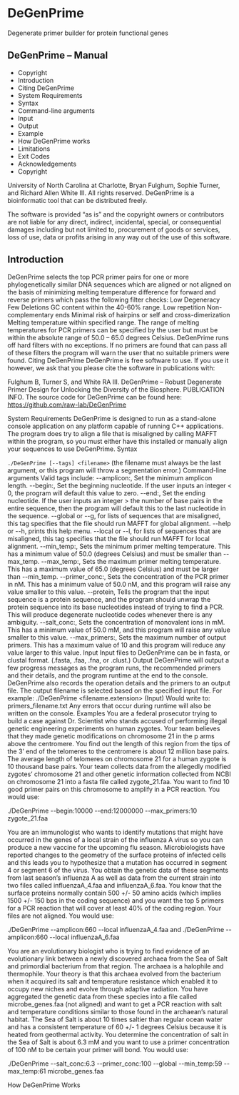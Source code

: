 # DeGenPrime
Degenerate primer builder for protein functional genes

## DeGenPrime – Manual
- Copyright
- Introduction
- Citing DeGenPrime
- System Requirements
- Syntax
- Command-line arguments
- Input
- Output
- Example
- How DeGenPrime works
- Limitations
- Exit Codes
- Acknowledgements
- Copyright

University of North Carolina at Charlotte, Bryan Fulghum, Sophie Turner, and Richard Allen White III.  All rights reserved.  DeGenPrime is a bioinformatic tool that can be distributed freely.

The software is provided “as is” and the copyright owners or contributors are not liable for any direct, indirect, incidental, special, or consequential damages including but not limited to, procurement of goods or services, loss of use, data or profits arising in any way out of the use of this software.

## Introduction

DeGenPrime selects the top PCR primer pairs for one or more phylogenetically similar DNA sequences which are aligned or not aligned on the basis of minimizing melting temperature difference for forward and reverse primers which pass the following filter checks:
Low Degeneracy
Few Deletions
GC content within the 40-60% range.
Low repetition
Non-complementary ends
Minimal risk of hairpins or self and cross-dimerization
Melting temperature within specified range.
The range of melting temperatures for PCR primers can be specified by the user but must be within the absolute range of 50.0 – 65.0 degrees Celsius.
DeGenPrime runs off hard filters with no exceptions.  If no primers are found that can pass all of these filters the program will warn the user that no suitable primers were found.
Citing DeGenPrime
DeGenPrime is free software to use.  If you use it however, we ask that you please cite the software in publications with:


Fulghum B, Turner S, and White RA III.  DeGenPrime – Robust Degenerate Primer Design for Unlocking the Diversity of the Biosphere.  PUBLICATION INFO.
The source code for DeGenPrime can be found here: https://github.com/raw-lab/DeGenPrime

System Requirements
DeGenPrime is designed to run as a stand-alone console application on any platform capable of running C++ applications.  The program does try to align a file that is misaligned by calling MAFFT within the program, so you must either have this installed or manually align your sequences to use DeGenPrime.
Syntax

`./DeGenPrime [--tags] <filename>` (the filename must always be the last argument, or this program will throw a segmentation error.)
Command-line arguments
Valid tags include:
--amplicon:<int>, Set the minimum amplicon length.
--begin:<int>, Set the beginning nucleotide.  If the user inputs an integer < 0, the program will default this value to zero.
--end:<int>, Set the ending nucleotide.  If the user inputs an integer > the number of base pairs in the entire sequence, then the program will default this to the last nucleotide in the sequence.
--global or --g, for lists of sequences that are misaligned, this tag specifies that the file should run MAFFT for global alignment.
--help or --h, prints this help menu.
--local or --l, for lists of sequences that are misaligned, this tag specifies that the file should run MAFFT for local alignment.
--min_temp:<int>, Sets the minimum primer melting temperature.  This has a minimum value of 50.0 (degrees Celsius) and must be smaller than --max_temp.
--max_temp:<int>, Sets the maximum primer melting temperature.  This has a maximum value of 65.0 (degrees Celsius) and must be larger than --min_temp.
--primer_conc:<int>, Sets the concentration of the PCR primer in nM.  This has a minimum value of 50.0 nM, and this program will raise any value smaller to this value.
--protein, Tells the program that the input sequence is a protein sequence, and the program should unwrap the protein sequence into its base nucleotides instead of trying to find a PCR.  This will produce degenerate nucleotide codes whenever there is any ambiguity.
--salt_conc:<int>, Sets the concentration of monovalent ions in mM.  This has a minimum value of 50.0 mM, and this program will raise any value smaller to this value.
--max_primers:<int>, Sets the maximum number of output primers.  This has a maximum value of 10 and this program will reduce any value larger to this value.
Input
Input files to DeGenPrime can be in fasta, or clustal format.  (.fasta, .faa, .fna, or .clust.)
Output
DeGenPrime will output a few progress messages as the program runs, the recommended primers and their details, and the program runtime at the end to the console.  DeGenPrime also records the operation details and the primers to an output file.  The output filename is selected based on the specified input file.  For example:
./DeGenPrime <filename.extension> (Input)
Would write to:
primers_filename.txt
Any errors that occur during runtime will also be written on the console.
Examples
You are a federal prosecutor trying to build a case against Dr. Scientist who stands accused of performing illegal genetic engineering experiments on human zygotes.  Your team believes that they made genetic modifications on chromosome 21 in the p arms above the centromere.  You find out the length of this region from the tips of the 3’ end of the telomeres to the centromere is about 12 million base pairs.  The average length of telomeres on chromosome 21 for a human zygote is 10 thousand base pairs.  Your team collects data from the allegedly modified zygotes’ chromosome 21 and other genetic information collected from NCBI on chromosome 21 into a fasta file called zygote_21.faa.  You want to find 10 good primer pairs on this chromosome to amplify in a PCR reaction.  You would use:

./DeGenPrime --begin:10000 --end:12000000 --max_primers:10 zygote_21.faa

You are an immunologist who wants to identify mutations that might have occurred in the genes of a local strain of the influenza A virus so you can produce a new vaccine for the upcoming flu season.  Microbiologists have reported changes to the geometry of the surface proteins of infected cells and this leads you to hypothesize that a mutation has occurred in segment 4 or segment 6 of the virus.  You obtain the genetic data of these segments from last season’s influenza A as well as data from the current strain into two files called influenzaA_4.faa and influenzaA_6.faa.  You know that the surface proteins normally contain 500 +/- 50 amino acids (which implies 1500 +/- 150 bps in the coding sequence) and you want the top 5 primers for a PCR reaction that will cover at least 40% of the coding region.  Your files are not aligned.  You would use:

./DeGenPrime --amplicon:660 --local influenzaA_4.faa	and
./DeGenPrime --amplicon:660 --local influenzaA_6.faa

You are an evolutionary biologist who is trying to find evidence of an evolutionary link between a newly discovered archaea from the Sea of Salt and primordial bacterium from that region.  The archaea is a halophile and thermophile.  Your theory is that this archaea evolved from the bacterium when it acquired its salt and temperature resistance which enabled it to occupy new niches and evolve through adaptive radiation.  You have aggregated the genetic data from these species into a file called microbe_genes.faa (not aligned) and want to get a PCR reaction with salt and temperature conditions similar to those found in the archaean’s natural habitat.  The Sea of Salt is about 10 times saltier than regular ocean water and has a consistent temperature of 60 +/- 1 degrees Celsius because it is heated from geothermal activity.  You determine the concentration of salt in the Sea of Salt is about 6.3 mM and you want to use a primer concentration of 100 nM to be certain your primer will bond.  You would use:



./DeGenPrime --salt_conc:6.3 --primer_conc:100 --global --min_temp:59 --max_temp:61 microbe_genes.faa

How DeGenPrime Works
